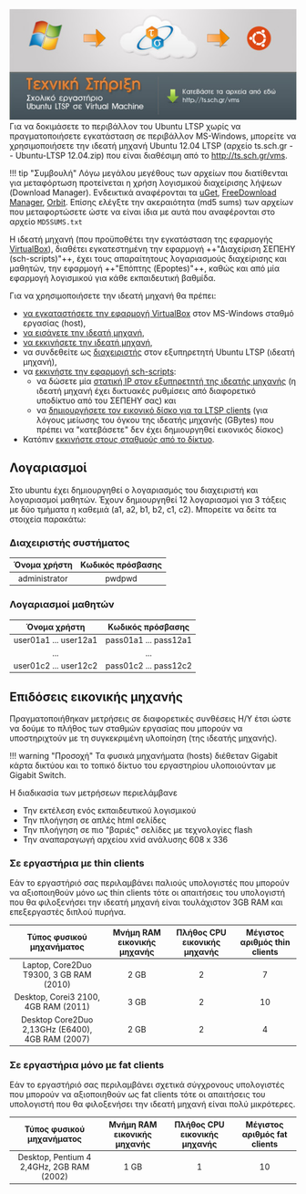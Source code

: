 [*![](Ts_promo_ubuntu-VM.jpg)*](Ts_promo_ubuntu-VM.jpg)
Για να δοκιμάσετε το περιβάλλον του Ubuntu LTSP χωρίς να πραγματοποιήσετε 
εγκατάσταση σε περιβάλλον MS-Windows, μπορείτε να χρησιμοποιήσετε την ιδεατή μηχανή
Ubuntu 12.04 LTSP (αρχείο ts.sch.gr -- Ubuntu-LTSP 12.04.zip) που είναι
διαθέσιμη από το <http://ts.sch.gr/vms>.

!!! tip "Συμβουλή"
    Λόγω μεγάλου μεγέθους των αρχείων που διατίθενται για μεταφόρτωση προτείνεται η χρήση λογισμικού διαχείρισης λήψεων (Download Manager). Ενδεικτικά αναφέρονται τα [uGet](https://ugetdm.com/), [FreeDownload Manager](https://www.freedownloadmanager.org/), [Orbit](https://orbit.en.uptodown.com/windows).
    Επίσης ελέγξτε την ακεραιότητα (md5 sums) των αρχείων που μεταφορτώσετε ώστε να είναι ίδια με αυτά που αναφέρονται στο αρχείο `MD5SUMS.txt`

Η ιδεατή μηχανή (που προϋποθέτει την εγκατάσταση της εφαρμογής [VirtualBox](../Προχωρημένα/VirtualBox.md)),
διαθέτει εγκατεστημένη την εφαρμογή ++"Διαχείριση ΣΕΠΕΗΥ (sch-scripts)"++, έχει τους απαραίτητους
λογαριασμούς διαχείρισης και μαθητών, την εφαρμογή ++"Επόπτης (Epoptes)"++, καθώς και από
μία εφαρμογή λογισμικού για κάθε εκπαιδευτική βαθμίδα.

Για να χρησιμοποιήσετε την ιδεατή μηχανή θα πρέπει:

  - [να εγκαταστήσετε την εφαρμογή
    VirtualBox](../Προχωρημένα/VirtualBox.md#εγκατάσταση)
    στον MS-Windows σταθμό εργασίας (host),
  - [να εισάγετε την ιδεατή
    μηχανή](../Προχωρημένα/VirtualBox.md#εισαγωγή-εικονικών-μηχανών),
  - [να εκκινήσετε την ιδεατή
    μηχανή](../Προχωρημένα/VirtualBox.md#χρήση-του-περιβάλλοντος-virtualbox),
  - να συνδεθείτε ως [διαχειριστής](#διαχειριστής-συστήματος)
    στον εξυπηρετητή Ubuntu LTSP (ιδεατή μηχανή),
  - να [εκκινήστε την εφαρμογή
    sch-scripts](../sch-scripts/Εκκίνηση_της_εφαρμογής.md):
      - να δώσετε μία [στατική IP στον εξυπηρετητή της ιδεατής
        μηχανής](../sch-scripts/Ρύθμιση_σύνδεσης_δικτύου.md) (η
        ιδεατή μηχανή έχει δικτυακές ρυθμίσεις από διαφορετικό
        υποδίκτυο από του ΣΕΠΕΗΥ σας) και
      - να [δημιουργήσετε τον εικονικό δίσκο για τα LTSP
        clients](../sch-scripts/Δημοσίευση_εικονικού_δίσκου.md)
        (για λόγους μείωσης του όγκου της ιδεατής μηχανής (GBytes) που
        πρέπει να "κατεβάσετε" δεν έχει δημιουργηθεί εικονικός δίσκος)
  - Κατόπιν [εκκινήστε στους σταθμούς από το
    δίκτυο](Εκκίνηση_από_το_δίκτυο/index.md).



## Λογαριασμοί

Στο ubuntu έχει δημιουργηθεί ο λογαριασμός του διαχειριστή και
λογαριασμοί μαθητών. Έχουν δημιουργηθεί 12 λογαριασμοί για 3
τάξεις με δύο τμήματα η καθεμιά (a1, a2, b1, b2, c1, c2). Μπορείτε να
δείτε τα στοιχεία παρακάτω:

### Διαχειριστής συστήματος

|  Όνομα χρήστη | Κωδικός πρόσβασης |
|:-------------:|:-----------------:|
| administrator |       pwdpwd      |

### Λογαριασμοί μαθητών

|      Όνομα χρήστη      |    Κωδικός πρόσβασης   |
|:----------------------:|:----------------------:|
| user01a1 ... user12a1  | pass01a1 ... pass12a1  |
|          ...           |          ...           |
| user01c2 ... user12c2  | pass01c2 ... pass12c2  |

## Επιδόσεις εικονικής μηχανής

Πραγματοποιήθηκαν μετρήσεις σε διαφορετικές συνθέσεις Η/Υ έτσι ώστε να
δούμε το πλήθος των σταθμών εργασίας που μπορούν να υποστηριχτούν με
τη συγκεκριμένη υλοποίηση (της ιδεατής μηχανής).

!!! warning "Προσοχή"
    Τα φυσικά μηχανήματα (hosts) διέθεταν Gigabit κάρτα δικτύου και το τοπικό δίκτυο του εργαστηρίου υλοποιούνταν με Gigabit Switch.

Η διαδικασία των μετρήσεων περιελάμβανε

  - Την εκτέλεση ενός εκπαιδευτικού λογισμικού
  - Την πλοήγηση σε απλές html σελίδες
  - Την πλοήγηση σε πιο "βαριές" σελίδες με τεχνολογίες flash
  - Την αναπαραγωγή αρχείου xvid ανάλυσης 608 x 336

### Σε εργαστήρια με thin clients

Εάν το εργαστήριό σας περιλαμβάνει παλιούς υπολογιστές που μπορούν να
αξιοποιηθούν μόνο ως thin clients τότε οι απαιτήσεις του υπολογιστή
που θα φιλοξενήσει την ιδεατή μηχανή είναι τουλάχιστον 3GB RAM και
επεξεργαστές διπλού πυρήνα.

|             Τύπος φυσικού μηχανήματος             | Μνήμη RAM εικονικής μηχανής  | Πλήθος CPU εικονικής μηχανής  | Μέγιστος αριθμός thin clients  |
|:-------------------------------------------------:|:----------------------------:|:-----------------------------:|:------------------------------:|
|      Laptop, Core2Duo T9300, 3 GB RAM (2010)      |             2 GB             |               2               |               7                |
|       Desktop, Corei3 2100, 4GB RAM (2011)        |             3 GB             |               2               |               10               |
| Desktop Core2Duo 2,13GHz (E6400), 4GB RAM (2007)  |             2 GB             |               2               |               4                |                                          |

### Σε εργαστήρια μόνο με fat clients

Εάν το εργαστήριό σας περιλαμβάνει σχετικά σύγχρονους υπολογιστές που
μπορούν να αξιοποιηθούν ως fat clients τότε οι απαιτήσεις του
υπολογιστή που θα φιλοξενήσει την ιδεατή μηχανή είναι πολύ
μικρότερες.

|         Τύπος φυσικού μηχανήματος          | Μνήμη RAM εικονικής μηχανής  | Πλήθος CPU εικονικής μηχανής  | Μέγιστος αριθμός fat clients  |
|:------------------------------------------:|:----------------------------:|:-----------------------------:|:-----------------------------:|
| Desktop, Pentium 4 2,4GHz, 2GB RAM (2002)  |             1 GB             |               1               |              10               |
